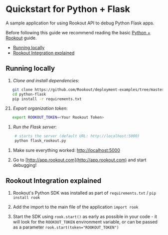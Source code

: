 # Quickstart for Python + Flask

A sample application for using Rookout API to debug Python Flask apps.

Before following this guide we recommend reading the basic [Python + Rookout] guide.

* [Running locally](#running-locally)
* [Rookout Integration explained](#rookout-integration-explained)

## Running locally

1. *Clone and install dependencies*:
 ```bash
    git clone https://github.com/Rookout/deployment-examples/tree/master/python-flask
    cd python-flask
    pip install -r requirements.txt
```
21. *Export organization token*:
 ```bash
 	export ROOKOUT_TOKEN=<Your Rookout Token>
```

1. *Run the Flask server*:
```bash
    # starts the server (default URL: http://localhost:5000)
    python flask_rookout.py
```

1. Make sure everything worked: [http://localhost:5000](http://localhost:5000)

1. Go to [http://app.rookout.com](http://app.rookout.com) and start debugging! 


## Rookout Integration explained

1. Rookout's Python SDK was installed as part of `requirements.txt` / `pip install rook`

1. Add the import to the main file of the application `import rook`

1. Start the SDK using `rook.start()` as early as possible in your code - it will look for the `ROOKOUT_TOKEN` environment variable, or can be passed as a parameter `rook.start(token="ROOKOUT_TOKEN")`


[Python + Rookout]: https://docs.rookout.com/docs/sdk-setup.html
